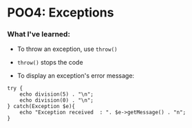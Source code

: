 # POO4: Exceptions

### What I've learned:

* To throw an exception, use ```throw()```

* ```throw()``` stops the code

* To display an exception's error message:
```
try {
    echo division(5) . "\n";
    echo division(0) . "\n";
} catch(Exception $e){
    echo "Exception received  : ". $e->getMessage() . "n";
}
```
